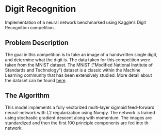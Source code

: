 Digit Recognition
=================
Implementation of a neural network benchmarked using Kaggle's Digit Recognition competition.

Problem Description
-------------------
The goal in this competition is to take an image of a handwritten single digit, and determine what the digit is. The data taken for this competition were taken from the MNIST dataset. The MNIST ("Modified National Institute of Standards and Technology") dataset is a classic within the Machine Learning community that has been extensively studied. More detail about the dataset can be found [here](http://yann.lecun.com/exdb/mnist/index.html).

The Algorithm
-------------
This model implements a fully vectorized multi-layer sigmoid feed-forward neural-network with L2 regularization using Numpy. The network is trained using stochastic gradient descent along with momentum. The images are standardized and then the first 100 principle components are fed into th network. 
